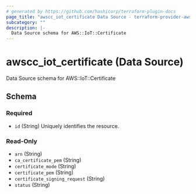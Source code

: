 ```yaml
---
# generated by https://github.com/hashicorp/terraform-plugin-docs
page_title: "awscc_iot_certificate Data Source - terraform-provider-awscc"
subcategory: ""
description: |-
  Data Source schema for AWS::IoT::Certificate
---
```


# awscc_iot_certificate (Data Source)

Data Source schema for AWS::IoT::Certificate



<!-- schema generated by tfplugindocs -->
## Schema

### Required

- `id` (String) Uniquely identifies the resource.

### Read-Only

- `arn` (String)
- `ca_certificate_pem` (String)
- `certificate_mode` (String)
- `certificate_pem` (String)
- `certificate_signing_request` (String)
- `status` (String)



